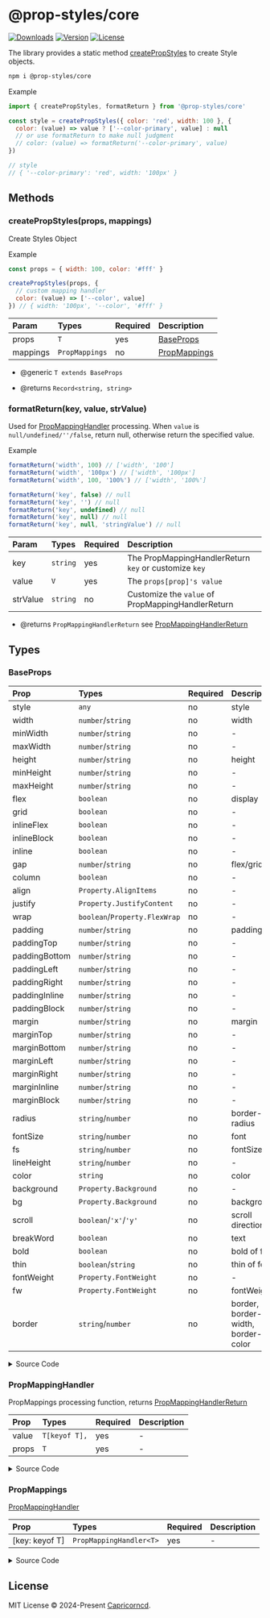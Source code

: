 # @prop-styles/core

<p>
<a href="https://npmcharts.com/compare/@prop-styles/core?minimal=true"><img src="https://img.shields.io/npm/dm/@prop-styles/core.svg?sanitize=true" alt="Downloads"></a>
<a href="https://www.npmjs.com/package/@prop-styles/core"><img src="https://img.shields.io/npm/v/@prop-styles/core.svg?sanitize=true" alt="Version"></a>
<a href="https://www.npmjs.com/package/@prop-styles/core"><img src="https://img.shields.io/npm/l/@prop-styles/core.svg?sanitize=true" alt="License"></a>
</p>

The library provides a static method [createPropStyles](#createpropstylesprops-mappings) to create Style objects.

```bash
npm i @prop-styles/core
```

Example

```js
import { createPropStyles, formatReturn } from '@prop-styles/core'

const style = createPropStyles({ color: 'red', width: 100 }, {
  color: (value) => value ? ['--color-primary', value] : null
  // or use formatReturn to make null judgment
  // color: (value) => formatReturn('--color-primary', value)
})

// style
// { '--color-primary': 'red', width: '100px' }
```

## Methods

### createPropStyles(props, mappings)

Create Styles Object

Example

```js
const props = { width: 100, color: '#fff' }

createPropStyles(props, {
  // custom mapping handler
  color: (value) => ['--color', value]
}) // { width: '100px', '--color', '#fff' }
```

Param|Types|Required|Description
:--|:--|:--|:--
props|`T`|yes|[BaseProps](#BaseProps)
mappings|`PropMappings`|no|[PropMappings](#PropMappings)

- @generic `T extends BaseProps`

- @returns `Record<string, string>`

### formatReturn(key, value, strValue)

Used for [PropMappingHandler](#PropMappingHandler) processing. When `value` is `null/undefined/''/false`, return null, otherwise return the specified value.

Example

```js
formatReturn('width', 100) // ['width', '100']
formatReturn('width', '100px') // ['width', '100px']
formatReturn('width', 100, '100%') // ['width', '100%']

formatReturn('key', false) // null
formatReturn('key', '') // null
formatReturn('key', undefined) // null
formatReturn('key', null) // null
formatReturn('key', null, 'stringValue') // null
```

Param|Types|Required|Description
:--|:--|:--|:--
key|`string`|yes|The PropMappingHandlerReturn `key` or customize `key`
value|`V`|yes|The `props[prop]'s value`
strValue|`string`|no|Customize the `value` of PropMappingHandlerReturn

- @returns `PropMappingHandlerReturn` see [PropMappingHandlerReturn](#PropMappingHandlerReturn)

## Types

### BaseProps

Prop|Types|Required|Description
:--|:--|:--|:--
style|`any`|no|style
width|`number`/`string`|no|width
minWidth|`number`/`string`|no|-
maxWidth|`number`/`string`|no|-
height|`number`/`string`|no|height
minHeight|`number`/`string`|no|-
maxHeight|`number`/`string`|no|-
flex|`boolean`|no|display
grid|`boolean`|no|-
inlineFlex|`boolean`|no|-
inlineBlock|`boolean`|no|-
inline|`boolean`|no|-
gap|`number`/`string`|no|flex/grid
column|`boolean`|no|-
align|`Property.AlignItems`|no|-
justify|`Property.JustifyContent`|no|-
wrap|`boolean`/`Property.FlexWrap`|no|-
padding|`number`/`string`|no|padding
paddingTop|`number`/`string`|no|-
paddingBottom|`number`/`string`|no|-
paddingLeft|`number`/`string`|no|-
paddingRight|`number`/`string`|no|-
paddingInline|`number`/`string`|no|-
paddingBlock|`number`/`string`|no|-
margin|`number`/`string`|no|margin
marginTop|`number`/`string`|no|-
marginBottom|`number`/`string`|no|-
marginLeft|`number`/`string`|no|-
marginRight|`number`/`string`|no|-
marginInline|`number`/`string`|no|-
marginBlock|`number`/`string`|no|-
radius|`string`/`number`|no|border-radius
fontSize|`string`/`number`|no|font
fs|`string`/`number`|no|fontSize
lineHeight|`string`/`number`|no|-
color|`string`|no|color
background|`Property.Background`|no|-
bg|`Property.Background`|no|background
scroll|`boolean`/`'x'`/`'y'`|no|scroll direction
breakWord|`boolean`|no|text
bold|`boolean`|no|bold of font
thin|`boolean`/`string`|no|thin of font
fontWeight|`Property.FontWeight`|no|-
fw|`Property.FontWeight`|no|fontWeight
border|`string`/`number`|no|border, border-width, border-color

<details>
<summary>Source Code</summary>

```ts
interface BaseProps {
  // style
  style?: any
  // width
  width?: number | string
  minWidth?: number | string
  maxWidth?: number | string
  // height
  height?: number | string
  minHeight?: number | string
  maxHeight?: number | string
  // display
  flex?: boolean
  grid?: boolean
  inlineFlex?: boolean
  inlineBlock?: boolean
  inline?: boolean
  // flex/grid
  gap?: number | string
  column?: boolean
  align?: Property.AlignItems
  justify?: Property.JustifyContent
  wrap?: boolean | Property.FlexWrap
  // padding
  padding?: number | string
  paddingTop?: number | string
  paddingBottom?: number | string
  paddingLeft?: number | string
  paddingRight?: number | string
  paddingInline?: number | string
  paddingBlock?: number | string
  // margin
  margin?: number | string
  marginTop?: number | string
  marginBottom?: number | string
  marginLeft?: number | string
  marginRight?: number | string
  marginInline?: number | string
  marginBlock?: number | string
  // border-radius
  radius?: string | number
  // font
  fontSize?: string | number
  // fontSize
  fs?: string | number
  lineHeight?: string | number
  // color
  color?: string
  background?: Property.Background
  // background
  bg?: Property.Background
  // scroll direction
  scroll?: boolean | 'x' | 'y'
  // text
  breakWord?: boolean
  // bold of font
  bold?: boolean
  // thin of font
  thin?: boolean | string
  fontWeight?: Property.FontWeight
  // fontWeight
  fw?: Property.FontWeight
  // border, border-width, border-color
  border?: string | number
}
```

</details>

### PropMappingHandler

PropMappings processing function, returns [PropMappingHandlerReturn](#PropMappingHandlerReturn)

Prop|Types|Required|Description
:--|:--|:--|:--
value|`T[keyof T],`|yes|-
props|`T`|yes|-

<details>
<summary>Source Code</summary>

```ts
type PropMappingHandler<T extends BaseProps> = (
  value: T[keyof T],
  props: T
) => PropMappingHandlerReturn
```

</details>

### PropMappings

[PropMappingHandler](#PropMappingHandler)

Prop|Types|Required|Description
:--|:--|:--|:--
[key: keyof T]|`PropMappingHandler<T>`|yes|-

<details>
<summary>Source Code</summary>

```ts
type PropMappings<T extends BaseProps> = {
  [key: keyof T]: PropMappingHandler<T>
}
```

</details>

## License

MIT License © 2024-Present [Capricorncd](https://github.com/capricorncd).
